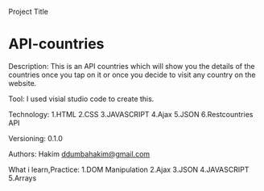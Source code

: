 Project Title
# API-countries

Description:
This is an API countries which will show you the details of the countries once you tap on it or once you decide to visit any country on the website.

Tool:
I used visial studio code to create this.


Technology:
1.HTML
2.CSS
3.JAVASCRIPT
4.Ajax
5.JSON
6.Restcountries API

Versioning:
0.1.0

Authors:
Hakim
ddumbahakim@gmail.com


What i learn,Practice:
1.DOM Manipulation
2.Ajax
3.JSON
4.JAVASCRIPT
5.Arrays
